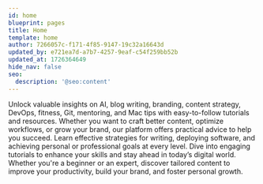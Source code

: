 ```yaml
---
id: home
blueprint: pages
title: Home
template: home
author: 7266057c-f171-4f85-9147-19c32a16643d
updated_by: e721ea7d-a7b7-4257-9eaf-c54f259bb52b
updated_at: 1726364649
hide_nav: false
seo:
  description: '@seo:content'
---
```

Unlock valuable insights on AI, blog writing, branding, content strategy, DevOps, fitness, Git, mentoring, and Mac tips with easy-to-follow tutorials and resources. Whether you want to craft better content, optimize workflows, or grow your brand, our platform offers practical advice to help you succeed. Learn effective strategies for writing, deploying software, and achieving personal or professional goals at every level. Dive into engaging tutorials to enhance your skills and stay ahead in today’s digital world. Whether you're a beginner or an expert, discover tailored content to improve your productivity, build your brand, and foster personal growth.